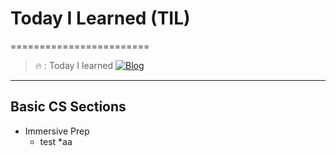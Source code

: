 # Today I Learned (TIL)
========================
>🔥  :  Today I learned 
[![Blog](https://img.shields.io/badge/https://velog.io/@pen9508901)](https://velog.io/@pen9508901)

<hr/>

## Basic CS Sections
* Immersive Prep
  * test
    *aa
